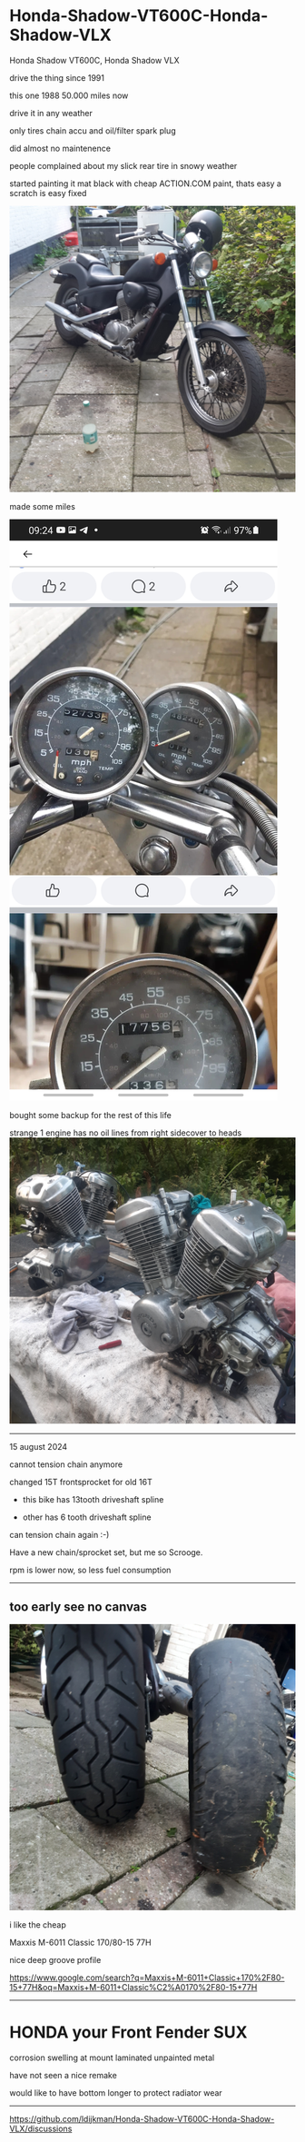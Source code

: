 # Honda-Shadow-VT600C-Honda-Shadow-VLX
Honda Shadow VT600C, Honda Shadow VLX

drive the thing since 1991

this one 1988 50.000 miles now 

drive it in any weather

only tires chain accu and oil/filter
 spark plug 
 
 did almost no maintenence

people complained about my slick rear tire in snowy weather

started painting it mat black with cheap ACTION.COM paint, thats easy a scratch is easy fixed



<img src="https://raw.githubusercontent.com/ldijkman/Honda-Shadow-VT600C-Honda-Shadow-VLX/main/20240819_194219.jpg">

made some miles

<img src="https://raw.githubusercontent.com/ldijkman/Honda-Shadow-VT600C-Honda-Shadow-VLX/main/Screenshot_20240819-092437_Chrome.jpg">

bought some backup for the rest of this life


strange 1 engine has no oil lines from right sidecover to heads
<img src="https://raw.githubusercontent.com/ldijkman/Honda-Shadow-VT600C-Honda-Shadow-VLX/main/20240817_192031.jpg">

---

15 august 2024

cannot tension chain anymore

changed 15T frontsprocket for old 16T

- this bike has 13tooth driveshaft spline

- other has 6 tooth driveshaft spline

can tension chain again :-)

Have a new chain/sprocket set, but me so Scrooge.

rpm is lower now, so less fuel consumption

---

## too early see  no canvas
 
<img src="https://raw.githubusercontent.com/ldijkman/Honda-Shadow-VT600C-Honda-Shadow-VLX/main/20240819_195746.jpg">

i like the cheap 

Maxxis M-6011 Classic 170/80-15 77H

nice deep groove profile

https://www.google.com/search?q=Maxxis+M-6011+Classic+170%2F80-15+77H&oq=Maxxis+M-6011+Classic%C2%A0170%2F80-15+77H

---

# HONDA your Front Fender SUX 

corrosion swelling at mount laminated unpainted metal

have not seen a nice remake

would like to have bottom longer
to protect radiator wear

---

https://github.com/ldijkman/Honda-Shadow-VT600C-Honda-Shadow-VLX/discussions
 
